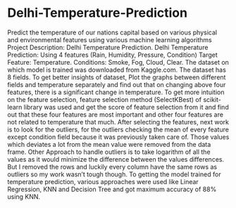 # Delhi-Temperature-Prediction
Predict the temperature of our nations capital based on various physical and environmental features using various machine learning algorithms
Project Description: Delhi Temperature Prediction.
Delhi Temperature Prediction: Using 4 features (Rain, Humidity, Pressure, Condition)
Target Feature: Temperature.
Conditions: Smoke, Fog, Cloud, Clear.
The dataset on which model is trained was downloaded from Kaggle.com. The dataset has 8 fields. To get better insights of dataset, Plot the graphs between different fields and temperature separately and find out that on changing above four features, there is a significant change in temperature. To get more intuition on the feature selection, feature selection method (SelectKBest) of scikit-learn library was used and get the score of feature selection from it and find out that these four features are most important and other four features are not related to temperature that much. After selecting the features, next work is to look for the outliers, for the outliers checking the mean of every feature except condition field because it was previously taken care of. Those values which deviates a lot from the mean value were removed from the data frame. Other Approach to handle outliers is to take logarithm of all the values as it would minimize the difference between the values differences. But I removed the rows and luckily every column have the same rows as outliers so my work wasn’t tough though.
To getting the model trained for temperature prediction, various approaches were used like Linear Regression, KNN and Decision Tree and got maximum accuracy of 88% using KNN.

